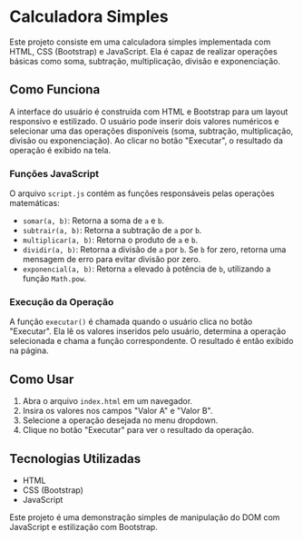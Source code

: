 # Calculadora Simples

Este projeto consiste em uma calculadora simples implementada com HTML, CSS (Bootstrap) e JavaScript. Ela é capaz de realizar operações básicas como soma, subtração, multiplicação, divisão e exponenciação.

## Como Funciona

A interface do usuário é construída com HTML e Bootstrap para um layout responsivo e estilizado. O usuário pode inserir dois valores numéricos e selecionar uma das operações disponíveis (soma, subtração, multiplicação, divisão ou exponenciação). Ao clicar no botão "Executar", o resultado da operação é exibido na tela.

### Funções JavaScript

O arquivo `script.js` contém as funções responsáveis pelas operações matemáticas:

- `somar(a, b)`: Retorna a soma de `a` e `b`.
- `subtrair(a, b)`: Retorna a subtração de `a` por `b`.
- `multiplicar(a, b)`: Retorna o produto de `a` e `b`.
- `dividir(a, b)`: Retorna a divisão de `a` por `b`. Se `b` for zero, retorna uma mensagem de erro para evitar divisão por zero.
- `exponencial(a, b)`: Retorna `a` elevado à potência de `b`, utilizando a função `Math.pow`.

### Execução da Operação

A função `executar()` é chamada quando o usuário clica no botão "Executar". Ela lê os valores inseridos pelo usuário, determina a operação selecionada e chama a função correspondente. O resultado é então exibido na página.

## Como Usar

1. Abra o arquivo `index.html` em um navegador.
2. Insira os valores nos campos "Valor A" e "Valor B".
3. Selecione a operação desejada no menu dropdown.
4. Clique no botão "Executar" para ver o resultado da operação.

## Tecnologias Utilizadas

- HTML
- CSS (Bootstrap)
- JavaScript

Este projeto é uma demonstração simples de manipulação do DOM com JavaScript e estilização com Bootstrap.
